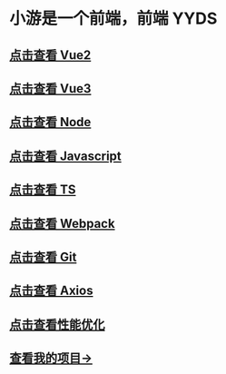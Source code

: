 # 小游是一个前端，前端 YYDS

## [点击查看 Vue2](/Vue2/index.md)

## [点击查看 Vue3](/Vue3/index.md)

## [点击查看 Node](/Node/index.md)

## [点击查看 Javascript](/JS/index.md)

## [点击查看 TS](/TS/index.md)

## [点击查看 Webpack](/Webpack/index.md)

## [点击查看 Git](/Git/index.md)

## [点击查看 Axios](/Axios/Axios介绍和基本使用.md)

## [点击查看性能优化](/Perfomance/前端性能优化常见方案.md)

## [查看我的项目-> ](https://github.com/youxiaobei666?tab=repositories)

